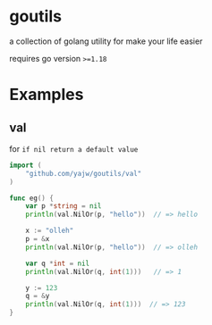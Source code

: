 # goutils
a collection of golang utility for make your life easier

requires go version `>=1.18`

# Examples


## val

for `if nil return a default value`
```go
import (
    "github.com/yajw/goutils/val"
)

func eg() {
	var p *string = nil
	println(val.NilOr(p, "hello"))  // => hello

	x := "olleh"
	p = &x
	println(val.NilOr(p, "hello"))  // => olleh

	var q *int = nil
	println(val.NilOr(q, int(1)))   // => 1

	y := 123
	q = &y
	println(val.NilOr(q, int(1)))  // => 123
}
```
